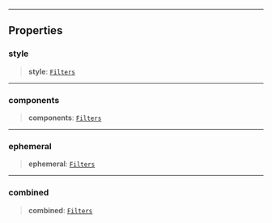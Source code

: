 ***

## Properties

### style

> **style**: [`Filters`](Filters.md)

***

### components

> **components**: [`Filters`](Filters.md)

***

### ephemeral

> **ephemeral**: [`Filters`](Filters.md)

***

### combined

> **combined**: [`Filters`](Filters.md)
